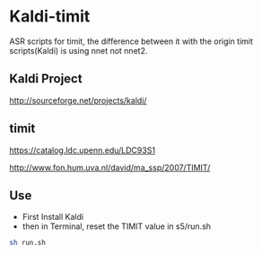 Kaldi-timit
===========

ASR scripts for timit, the difference between it with the origin timit scripts(Kaldi) is using nnet not nnet2.

Kaldi Project
----
http://sourceforge.net/projects/kaldi/

timit
----
https://catalog.ldc.upenn.edu/LDC93S1

http://www.fon.hum.uva.nl/david/ma_ssp/2007/TIMIT/

Use
----
* First Install Kaldi
* then in Terminal, reset the TIMIT value in s5/run.sh
```sh
sh run.sh
```

